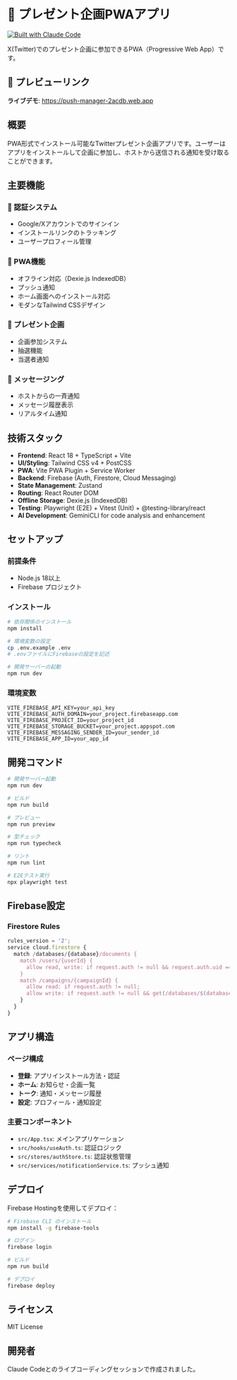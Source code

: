 # 🎁 プレゼント企画PWAアプリ

[![Built with Claude Code](https://img.shields.io/badge/Built%20with-Claude%20Code-blue)](https://claude.ai)

X(Twitter)でのプレゼント企画に参加できるPWA（Progressive Web App）です。

## 🚀 プレビューリンク

**ライブデモ**: https://push-manager-2acdb.web.app

## 概要

PWA形式でインストール可能なTwitterプレゼント企画アプリです。ユーザーはアプリをインストールして企画に参加し、ホストから送信される通知を受け取ることができます。

## 主要機能

### 🔐 認証システム
- Google/Xアカウントでのサインイン
- インストールリンクのトラッキング
- ユーザープロフィール管理

### 📱 PWA機能
- オフライン対応（Dexie.js IndexedDB）
- プッシュ通知
- ホーム画面へのインストール対応
- モダンなTailwind CSSデザイン

### 🎁 プレゼント企画
- 企画参加システム
- 抽選機能
- 当選者通知

### 💬 メッセージング
- ホストからの一斉通知
- メッセージ履歴表示
- リアルタイム通知

## 技術スタック

- **Frontend**: React 18 + TypeScript + Vite
- **UI/Styling**: Tailwind CSS v4 + PostCSS
- **PWA**: Vite PWA Plugin + Service Worker
- **Backend**: Firebase (Auth, Firestore, Cloud Messaging)
- **State Management**: Zustand
- **Routing**: React Router DOM
- **Offline Storage**: Dexie.js (IndexedDB)
- **Testing**: Playwright (E2E) + Vitest (Unit) + @testing-library/react
- **AI Development**: GeminiCLI for code analysis and enhancement

## セットアップ

### 前提条件
- Node.js 18以上
- Firebase プロジェクト

### インストール

```bash
# 依存関係のインストール
npm install

# 環境変数の設定
cp .env.example .env
# .envファイルにFirebaseの設定を記述

# 開発サーバーの起動
npm run dev
```

### 環境変数

```env
VITE_FIREBASE_API_KEY=your_api_key
VITE_FIREBASE_AUTH_DOMAIN=your_project.firebaseapp.com
VITE_FIREBASE_PROJECT_ID=your_project_id
VITE_FIREBASE_STORAGE_BUCKET=your_project.appspot.com
VITE_FIREBASE_MESSAGING_SENDER_ID=your_sender_id
VITE_FIREBASE_APP_ID=your_app_id
```

## 開発コマンド

```bash
# 開発サーバー起動
npm run dev

# ビルド
npm run build

# プレビュー
npm run preview

# 型チェック
npm run typecheck

# リント
npm run lint

# E2Eテスト実行
npx playwright test
```

## Firebase設定

### Firestore Rules
```javascript
rules_version = '2';
service cloud.firestore {
  match /databases/{database}/documents {
    match /users/{userId} {
      allow read, write: if request.auth != null && request.auth.uid == userId;
    }
    match /campaigns/{campaignId} {
      allow read: if request.auth != null;
      allow write: if request.auth != null && get(/databases/$(database)/documents/users/$(request.auth.uid)).data.isHost == true;
    }
  }
}
```

## アプリ構造

### ページ構成
- **登録**: アプリインストール方法・認証
- **ホーム**: お知らせ・企画一覧
- **トーク**: 通知・メッセージ履歴
- **設定**: プロフィール・通知設定

### 主要コンポーネント
- `src/App.tsx`: メインアプリケーション
- `src/hooks/useAuth.ts`: 認証ロジック
- `src/stores/authStore.ts`: 認証状態管理
- `src/services/notificationService.ts`: プッシュ通知

## デプロイ

Firebase Hostingを使用してデプロイ：

```bash
# Firebase CLI のインストール
npm install -g firebase-tools

# ログイン
firebase login

# ビルド
npm run build

# デプロイ
firebase deploy
```

## ライセンス

MIT License

## 開発者

Claude Codeとのライブコーディングセッションで作成されました。